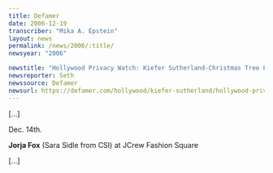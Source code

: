 ```yaml
---
title: Defamer
date: 2006-12-19
transcriber: "Mika A. Epstein"
layout: news
permalink: /news/2006/:title/
newsyear: "2006"

newstitle: "Hollywood Privacy Watch: Kiefer Sutherland-Christmas Tree Peace Accord Still In Effect  "
newsreporter: Seth
newssource: Defamer
newsurl: https://defamer.com/hollywood/kiefer-sutherland/hollywood-privacywatch-kiefer-sutherland+christmas-tree-peace-accord-still-in-effect-223093.php
---
```


[...]

Dec. 14th.

**Jorja Fox** (Sara Sidle from CSI) at JCrew Fashion Square

[...]
